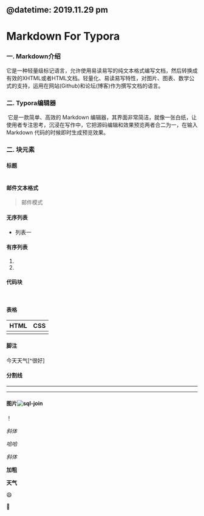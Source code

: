 ## @datetime: 2019.11.29 pm

# Markdown  For Typora

### 一.  Markdown介绍

​		它是一种轻量级标记语言，允许使用易读易写的纯文本格式编写文档，然后转换成有效的XHTML或者HTML文档。轻量化、易读易写特性，对图片、图表、数学公式的支持，运用在网站(Github)和论坛(博客)作为撰写文档的语言。



### 二. Typora编辑器

​		它是一款简单、高效的 Markdown 编辑器，其界面非常简洁，就像一张白纸，让使用者专注思考，沉浸在写作中，它把源码编辑和效果预览两者合二为一，在输入 Markdown 代码的时候即时生成预览效果。



### 二. 块元素

#### 标题

# 



#### 邮件文本格式

> 邮件模式



#### 无序列表

* 列表一







#### 有序列表

1. 
2. 



#### 代码块

```java

```

```mysql

```





#### 表格

| HTML | CSS  |
| ---- | ---- |
|      |      |







#### 脚注

今天天气[^很好]



#### 分割线

***

***





#### 图片![sql-join](C:\Users\Bruno\Desktop\sql-join.png)

！



*斜体*

*哈哈*

_斜体_

**加粗**

**天气**

:smile:

:baby_chick:


